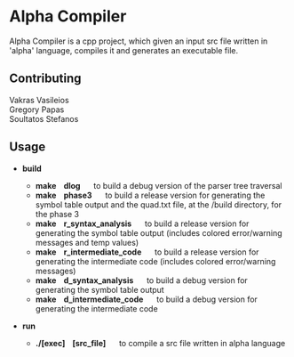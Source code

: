# Alpha Compiler

Alpha Compiler is a cpp project, which given an input src file written in 'alpha' language, compiles it and generates an executable file. 


## Contributing

Vakras Vasileios  
Gregory Papas  
Soultatos Stefanos


## Usage

* <b>build</b>
    * <b>make&nbsp;&nbsp;&nbsp;&nbsp;dlog&nbsp;&nbsp;&nbsp;&nbsp;&nbsp;&nbsp;</b>  to build a debug version of the parser tree traversal
    * <b>make&nbsp;&nbsp;&nbsp;&nbsp;phase3&nbsp;&nbsp;&nbsp;&nbsp;&nbsp;&nbsp;</b>  to build a release version for generating the symbol table
    output and the quad.txt file, at the /build directory, for the phase 3
    * <b>make&nbsp;&nbsp;&nbsp;&nbsp;r_syntax_analysis&nbsp;&nbsp;&nbsp;&nbsp;&nbsp;&nbsp;</b>  to build a release version for generating the symbol table
    output (includes colored error/warning messages and temp values)
    * <b>make&nbsp;&nbsp;&nbsp;&nbsp;r_intermediate_code&nbsp;&nbsp;&nbsp;&nbsp;&nbsp;&nbsp;</b>  to build a release version for generating the intermediate code (includes colored error/warning messages)
    * <b>make&nbsp;&nbsp;&nbsp;&nbsp;d_syntax_analysis&nbsp;&nbsp;&nbsp;&nbsp;&nbsp;&nbsp;</b>  to build a debug version for generating the symbol table
    output
    * <b>make&nbsp;&nbsp;&nbsp;&nbsp;d_intermediate_code&nbsp;&nbsp;&nbsp;&nbsp;&nbsp;&nbsp;</b>  to build a debug version for generating the intermediate code

* <b>run</b>   
    * <b>./[exec]&nbsp;&nbsp;&nbsp;&nbsp;[src_file]&nbsp;&nbsp;&nbsp;&nbsp;&nbsp;&nbsp;</b>  to compile a src file written in alpha language
     

